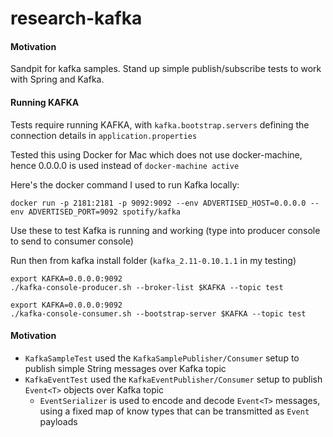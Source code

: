 # research-kafka

#### Motivation 

Sandpit for kafka samples.  Stand up simple publish/subscribe tests to work with Spring and Kafka.


#### Running KAFKA 

Tests require running KAFKA, with `kafka.bootstrap.servers` defining the connection details in `application.properties`

Tested this using Docker for Mac which does not use docker-machine, hence 0.0.0.0 is used instead of `docker-machine active` 

Here's the docker command I used to run Kafka locally:

```
docker run -p 2181:2181 -p 9092:9092 --env ADVERTISED_HOST=0.0.0.0 --env ADVERTISED_PORT=9092 spotify/kafka
```

Use these to test Kafka is running and working (type into producer console to send to consumer console)

Run then from kafka install folder (`kafka_2.11-0.10.1.1` in my testing)

```
export KAFKA=0.0.0.0:9092
./kafka-console-producer.sh --broker-list $KAFKA --topic test
```

```
export KAFKA=0.0.0.0:9092
./kafka-console-consumer.sh --bootstrap-server $KAFKA --topic test
```


#### Motivation 

* `KafkaSampleTest` used the `KafkaSamplePublisher/Consumer` setup to publish simple String messages over Kafka topic
* `KafkaEventTest` used the `KafkaEventPublisher/Consumer` setup to publish `Event<T>` objects over Kafka topic
  * `EventSerializer` is used to encode and decode `Event<T>` messages, using a fixed map of know types that can be transmitted as `Event` payloads

